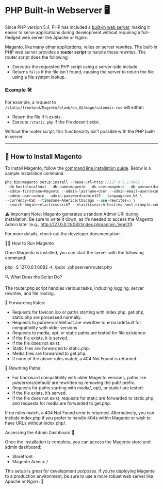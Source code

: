 # PHP Built-in Webserver 🖥️

Since PHP version 5.4, PHP has included a [built-in web server](https://secure.php.net/manual/en/features.commandline.webserver.php), making it easier to serve applications during development without requiring a full-fledged web server like Apache or Nginx.

Magento, like many other applications, relies on server rewrites. The built-in PHP web server provides a **router script** to handle these rewrites. The router script does the following:

- Executes the requested PHP script using a server-side include.
- Returns `false` if the file isn't found, causing the server to return the file using a file system lookup.

### Example 🛠️

For example, a request to `/static/frontend/Magento/blank/en_US/mage/calendar.css` will either:

- Return the file if it exists.
- Execute `/static.php` if the file doesn’t exist.

Without the router script, this functionality isn’t possible with the PHP built-in server.

---

## 🚀 How to Install Magento

To install Magento, follow the [command line installation guide](https://experienceleague.adobe.com/docs/commerce-operations/installation-guide/advanced.html). Below is a sample installation command:

```php
php bin/magento setup:install --base-url=http://127.0.0.1:8082 \
--db-host=localhost --db-name=magento --db-user=magento --db-password=magento \
--admin-firstname=Magento --admin-lastname=User --admin-email=user@example.com \
--admin-user=admin --admin-password=admin123 --language=en_US \
--currency=USD --timezone=America/Chicago --use-rewrites=1 \
--search-engine=elasticsearch7 --elasticsearch-host=es-host.example.com --elasticsearch-port=9200
```

⚠️ Important Note: Magento generates a random Admin URI during installation. Be sure to write it down, as it’s needed to access the Magento Admin later (e.g., <http://127.0.0.1:8082/index.php/admin_1vpn01>).

For more details, check out the developer documentation.

🏃‍♂️ How to Run Magento

Once Magento is installed, you can start the server with the following command:

php -S 127.0.0.1:8082 -t ./pub/ ./phpserver/router.php

🔍 What Does the Script Do?

The router.php script handles various tasks, including logging, server rewrites, and file routing.

🔄 Forwarding Rules:

- Requests for favicon.ico or paths starting with index.php, get.php, static.php are processed normally.
- Requests to pub/errors/default are rewritten to errors/default for compatibility with older versions.
- Requests to media, opt, or static paths are tested for file existence:
- If the file exists, it is served.
- If the file does not exist:
- Static files are forwarded to static.php.
- Media files are forwarded to get.php.
- If none of the above rules match, a 404 Not Found is returned.

📝 Rewriting Paths:

- For backward compatibility with older Magento versions, paths like pub/errors/default/ are rewritten by removing the pub/ prefix.
- Requests for paths starting with media/, opt/, or static/ are tested:
- If the file exists, it’s served.
- If the file does not exist, requests for static are forwarded to static.php, and requests for media are forwarded to get.php.

If no rules match, a 404 Not Found error is returned. Alternatively, you can include index.php if you prefer to handle 404s within Magento or wish to have URLs without index.php/.

Accessing the Admin Dashboard 🛒

Once the installation is complete, you can access the Magento store and admin dashboard:

- Storefront: <your Magento base URL>
- Magento Admin: <your Magento base URL>/<admin URI>

This setup is great for development purposes. If you’re deploying Magento to a production environment, be sure to use a more robust web server like Apache or Nginx. 🚀

